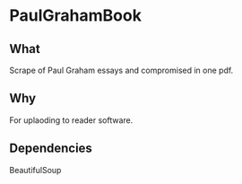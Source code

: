 # PaulGrahamBook

## What 

Scrape of Paul Graham essays and compromised in one pdf.

## Why

For uplaoding to reader software.

## Dependencies

BeautifulSoup